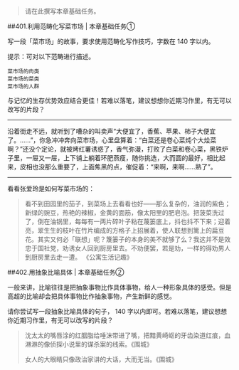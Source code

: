 >请在此撰写本章基础任务。


##401.利用范畴化写菜市场 | 本章基础任务①

写一段「菜市场」的故事，要求使用范畴化写作技巧，字数在 140 字以内。

提示：可对以下范畴进行描述。

    菜市场的肉类
    菜市场的菜类
    菜市场的人群

与记忆的生存优势效应结合更佳！若难以落笔，建议想想你近期习作里，有无可以改写的片段？

----------
沿着街走不远，就听到了嘈杂的叫卖声“大便宜了，香蕉、苹果、柿子大便宜了。……”，你急冲冲奔向菜市场，心里盘算着：“白菜还是卷心菜炖个大烩菜啊？”还没个定论，就被烤红薯诱惑了，香气弥漫，打败了白菜和卷心菜，黑铁炉子里，一屉又一屉，上下铺上躺着环肥燕瘦，随你挑选，大而圆的最好，相比起来，皮相也没那么重要了，上面焦黑的点，催促着：“来啊，来啊……熟了”。

----------
看看张爱玲是如何写菜市场的：

>看不到田园里的茄子，到菜场上去看看也好——那么复杂的，油润的紫色；新绿的豌豆，热艳的辣椒，金黄的面筋，像太阳里的肥皂泡。把菠菜洗过了，倒在油锅里，每每有一两片碎叶子粘在蔑篓底上，抖也抖不下来；迎着亮，翠生生的枝叶在竹片编成的方格子上招展着，使人联想到篱上的扁豆花。其实又何必「联想」呢？篾篓子的本身的美不就够了么？我这并不是效忠于国社党，劝诱女人回到厨房里去。不劝便罢，若是劝，一样的得劝男人到厨房里去走一遭。 《公寓生活记趣》

##402.用抽象比喻具体 | 本章基础任务②

一般来讲，比喻往往是把抽象事物比作具体事物，给人一种形象具体的感受。但是高超的比喻却会把具体事物比作抽象事物，产生新鲜的感觉。

请你尝试写一段抽象比喻具体的句子， 140 字以内即可。若难以落笔，建议想想你近期习作里，有无可以改写的片段？

>沈太太的嘴唇涂的红胭脂给唾沫带进了嘴，把黯黄崎岖的牙齿染道红痕，血淋淋的像侦探小说里的谋杀案的线索。《围城》
>
>女人的大眼睛只像政治家讲的大话，大而无当。《围城》
